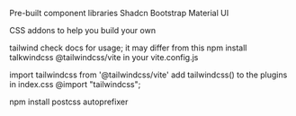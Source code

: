 

Pre-built component libraries
Shadcn
Bootstrap
Material UI


CSS addons to help you build your own

tailwind check docs for usage; it may differ from this
npm install talkwindcss @tailwindcss/vite
in your vite.config.js

import tailwindcss from '@tailwindcss/vite'
add tailwindcss() to the plugins
in index.css 
@import "tailwindcss";

npm install postcss autoprefixer